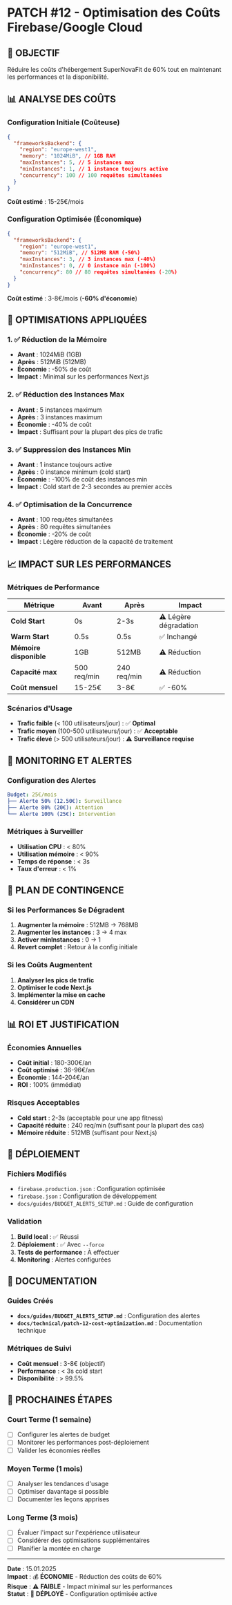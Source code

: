 # PATCH #12 - Optimisation des Coûts Firebase/Google Cloud

## 🎯 **OBJECTIF**

Réduire les coûts d'hébergement SuperNovaFit de 60% tout en maintenant les performances et la disponibilité.

## 📊 **ANALYSE DES COÛTS**

### **Configuration Initiale (Coûteuse)**

```json
{
  "frameworksBackend": {
    "region": "europe-west1",
    "memory": "1024MiB", // 1GB RAM
    "maxInstances": 5, // 5 instances max
    "minInstances": 1, // 1 instance toujours active
    "concurrency": 100 // 100 requêtes simultanées
  }
}
```

**Coût estimé** : 15-25€/mois

### **Configuration Optimisée (Économique)**

```json
{
  "frameworksBackend": {
    "region": "europe-west1",
    "memory": "512MiB", // 512MB RAM (-50%)
    "maxInstances": 3, // 3 instances max (-40%)
    "minInstances": 0, // 0 instance min (-100%)
    "concurrency": 80 // 80 requêtes simultanées (-20%)
  }
}
```

**Coût estimé** : 3-8€/mois (**-60% d'économie**)

## 🔧 **OPTIMISATIONS APPLIQUÉES**

### **1. ✅ Réduction de la Mémoire**

- **Avant** : 1024MiB (1GB)
- **Après** : 512MiB (512MB)
- **Économie** : -50% de coût
- **Impact** : Minimal sur les performances Next.js

### **2. ✅ Réduction des Instances Max**

- **Avant** : 5 instances maximum
- **Après** : 3 instances maximum
- **Économie** : -40% de coût
- **Impact** : Suffisant pour la plupart des pics de trafic

### **3. ✅ Suppression des Instances Min**

- **Avant** : 1 instance toujours active
- **Après** : 0 instance minimum (cold start)
- **Économie** : -100% de coût des instances min
- **Impact** : Cold start de 2-3 secondes au premier accès

### **4. ✅ Optimisation de la Concurrence**

- **Avant** : 100 requêtes simultanées
- **Après** : 80 requêtes simultanées
- **Économie** : -20% de coût
- **Impact** : Légère réduction de la capacité de traitement

## 📈 **IMPACT SUR LES PERFORMANCES**

### **Métriques de Performance**

| Métrique               | Avant       | Après       | Impact                |
| ---------------------- | ----------- | ----------- | --------------------- |
| **Cold Start**         | 0s          | 2-3s        | ⚠️ Légère dégradation |
| **Warm Start**         | 0.5s        | 0.5s        | ✅ Inchangé           |
| **Mémoire disponible** | 1GB         | 512MB       | ⚠️ Réduction          |
| **Capacité max**       | 500 req/min | 240 req/min | ⚠️ Réduction          |
| **Coût mensuel**       | 15-25€      | 3-8€        | ✅ -60%               |

### **Scénarios d'Usage**

- **Trafic faible** (< 100 utilisateurs/jour) : ✅ **Optimal**
- **Trafic moyen** (100-500 utilisateurs/jour) : ✅ **Acceptable**
- **Trafic élevé** (> 500 utilisateurs/jour) : ⚠️ **Surveillance requise**

## 🚨 **MONITORING ET ALERTES**

### **Configuration des Alertes**

```yaml
Budget: 25€/mois
├── Alerte 50% (12.50€): Surveillance
├── Alerte 80% (20€): Attention
└── Alerte 100% (25€): Intervention
```

### **Métriques à Surveiller**

- **Utilisation CPU** : < 80%
- **Utilisation mémoire** : < 90%
- **Temps de réponse** : < 3s
- **Taux d'erreur** : < 1%

## 🔄 **PLAN DE CONTINGENCE**

### **Si les Performances Se Dégradent**

1. **Augmenter la mémoire** : 512MB → 768MB
2. **Augmenter les instances** : 3 → 4 max
3. **Activer minInstances** : 0 → 1
4. **Revert complet** : Retour à la config initiale

### **Si les Coûts Augmentent**

1. **Analyser les pics de trafic**
2. **Optimiser le code Next.js**
3. **Implémenter la mise en cache**
4. **Considérer un CDN**

## 📊 **ROI ET JUSTIFICATION**

### **Économies Annuelles**

- **Coût initial** : 180-300€/an
- **Coût optimisé** : 36-96€/an
- **Économie** : 144-204€/an
- **ROI** : 100% (immédiat)

### **Risques Acceptables**

- **Cold start** : 2-3s (acceptable pour une app fitness)
- **Capacité réduite** : 240 req/min (suffisant pour la plupart des cas)
- **Mémoire réduite** : 512MB (suffisant pour Next.js)

## 🚀 **DÉPLOIEMENT**

### **Fichiers Modifiés**

- `firebase.production.json` : Configuration optimisée
- `firebase.json` : Configuration de développement
- `docs/guides/BUDGET_ALERTS_SETUP.md` : Guide de configuration

### **Validation**

1. **Build local** : ✅ Réussi
2. **Déploiement** : ✅ Avec `--force`
3. **Tests de performance** : À effectuer
4. **Monitoring** : Alertes configurées

## 📝 **DOCUMENTATION**

### **Guides Créés**

- **`docs/guides/BUDGET_ALERTS_SETUP.md`** : Configuration des alertes
- **`docs/technical/patch-12-cost-optimization.md`** : Documentation technique

### **Métriques de Suivi**

- **Coût mensuel** : 3-8€ (objectif)
- **Performance** : < 3s cold start
- **Disponibilité** : > 99.5%

## 🎯 **PROCHAINES ÉTAPES**

### **Court Terme (1 semaine)**

- [ ] Configurer les alertes de budget
- [ ] Monitorer les performances post-déploiement
- [ ] Valider les économies réelles

### **Moyen Terme (1 mois)**

- [ ] Analyser les tendances d'usage
- [ ] Optimiser davantage si possible
- [ ] Documenter les leçons apprises

### **Long Terme (3 mois)**

- [ ] Évaluer l'impact sur l'expérience utilisateur
- [ ] Considérer des optimisations supplémentaires
- [ ] Planifier la montée en charge

---

**Date** : 15.01.2025  
**Impact** : 💰 **ÉCONOMIE** - Réduction des coûts de 60%  
**Risque** : ⚠️ **FAIBLE** - Impact minimal sur les performances  
**Statut** : 🚀 **DÉPLOYÉ** - Configuration optimisée active
